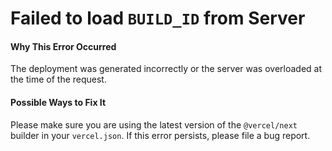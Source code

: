 # Failed to load `BUILD_ID` from Server

#### Why This Error Occurred

The deployment was generated incorrectly or the server was overloaded at the time of the request.

#### Possible Ways to Fix It

Please make sure you are using the latest version of the `@vercel/next` builder in your `vercel.json`. If this error persists, please file a bug report.
